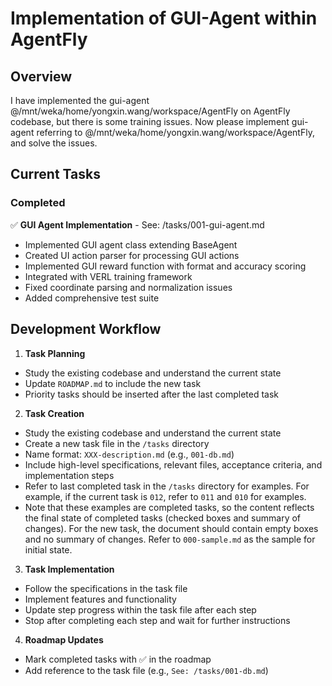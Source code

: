# Implementation of GUI-Agent within AgentFly

## Overview

I have implemented the gui-agent @/mnt/weka/home/yongxin.wang/workspace/AgentFly on AgentFly codebase, but there is some training issues. Now please implement gui-agent referring to @/mnt/weka/home/yongxin.wang/workspace/AgentFly, and solve the issues.

## Current Tasks

### Completed

✅ **GUI Agent Implementation** - See: /tasks/001-gui-agent.md
- Implemented GUI agent class extending BaseAgent
- Created UI action parser for processing GUI actions
- Implemented GUI reward function with format and accuracy scoring
- Integrated with VERL training framework
- Fixed coordinate parsing and normalization issues
- Added comprehensive test suite


## Development Workflow

1. **Task Planning**

- Study the existing codebase and understand the current state
- Update `ROADMAP.md` to include the new task
- Priority tasks should be inserted after the last completed task

2. **Task Creation**

- Study the existing codebase and understand the current state
- Create a new task file in the `/tasks` directory
- Name format: `XXX-description.md` (e.g., `001-db.md`)
- Include high-level specifications, relevant files, acceptance criteria, and implementation steps
- Refer to last completed task in the `/tasks` directory for examples. For example, if the current task is `012`, refer to `011` and `010` for examples.
- Note that these examples are completed tasks, so the content reflects the final state of completed tasks (checked boxes and summary of changes). For the new task, the document should contain empty boxes and no summary of changes. Refer to `000-sample.md` as the sample for initial state.

3. **Task Implementation**

- Follow the specifications in the task file
- Implement features and functionality
- Update step progress within the task file after each step
- Stop after completing each step and wait for further instructions

4. **Roadmap Updates**

- Mark completed tasks with ✅ in the roadmap
- Add reference to the task file (e.g., `See: /tasks/001-db.md`)